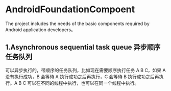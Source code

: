 # AndroidFoundationCompoent
The project includes the needs of the basic components required by Android application developers。

## 1.Asynchronous sequential task queue 异步顺序任务队列
可以异步执行的，带顺序的任务队列，比如现在需要顺序执行任务 A B C，如果 A 没有执行成功，B 会等待 A 执行成功之后再执行，C 会等待 B 执行成功之后再执行。A B C 可以在不同的线程中执行，也可以在同一个线程中执行。
